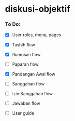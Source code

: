 # diskusi-objektif

### To Do:

- [x] User roles, menu, pages

- [x] Tashih flow 

- [x] Rumusan flow

- [ ] Paparan flow

- [x] Pandangan Awal flow

- [ ] Sanggahan flow

- [ ] Izin Sanggahan flow

- [ ] Jawaban flow

- [ ] User guide 